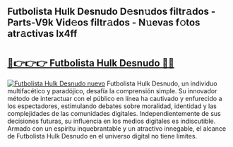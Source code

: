 ## Futbolista Hulk Desnudo D𝚎sn𝚞dos filtr𝚊dos - Parts-V9k Vid𝚎os filtr𝚊dos - N𝚞evas f𝚘tos atr𝚊ctivas lx4ff

# <h2><a href="http://mb0fxq.tromn.icu/?c=Futbolista+Hulk+Desnudo">🔗👉👉👉 Futbolista Hulk Desnudo 🔗🔗</a></h2>

[![Futbolista Hulk Desnudo nuevo](https://i.imgur.com/pEAQMta.gif)](http://mb0fxq.tromn.icu/?c=Futbolista+Hulk+Desnudo)
Futbolista Hulk Desnudo, un individuo multifacético y paradójico, desafía la comprensión simple. Su innovador método de interactuar con el público en línea ha cautivado y enfurecido a los espectadores, estimulando debates sobre moralidad, identidad y las complejidades de las comunidades digitales. Independientemente de sus decisiones futuras, su influencia en los medios digitales es indiscutible. Armado con un espíritu inquebrantable y un atractivo innegable, el alcance de Futbolista Hulk Desnudo en el universo digital no tiene límites.
